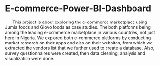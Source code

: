 # E-commerce-Power-BI-Dashboard
      This project is about exploring the e-commerce marketplace using Jumia foods and Glovo foods as case studies. The both platforms being among the leading e-commerce marketplace in various countries, not just here in Nigeria.
We explored both e-commerce platforms by conducting market research on their apps and also on their websites, from which we extracted the vendors list that we further used to create a database. Also, survey questionnaires were created, then data cleaning, analysis and visualization were done.
